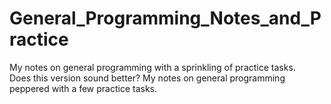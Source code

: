 # General_Programming_Notes_and_Practice
My notes on general programming with a sprinkling of practice tasks.<br>
Does this version sound better? My notes on general programming peppered with a few practice tasks.
